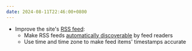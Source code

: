 ```yaml
---
date: 2024-08-11T22:46:00+0800
---
```


* Improve the site's [RSS feed](/feed.xml):
    * Make RSS feeds [automatically discoverable](https://blog.jim-nielsen.com/2021/automatically-discoverable-rss-feeds/) by feed readers
    * Use time and time zone to make feed items' timestamps accurate